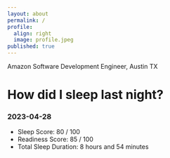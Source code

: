 ```yaml
---
layout: about
permalink: /
profile:
  align: right
  image: profile.jpeg
published: true
---
```


Amazon Software Development Engineer, Austin TX

# How did I sleep last night? 
### 2023-04-28
- Sleep Score: 80 / 100
- Readiness Score: 85 / 100 
- Total Sleep Duration: 8 hours and 54 minutes
